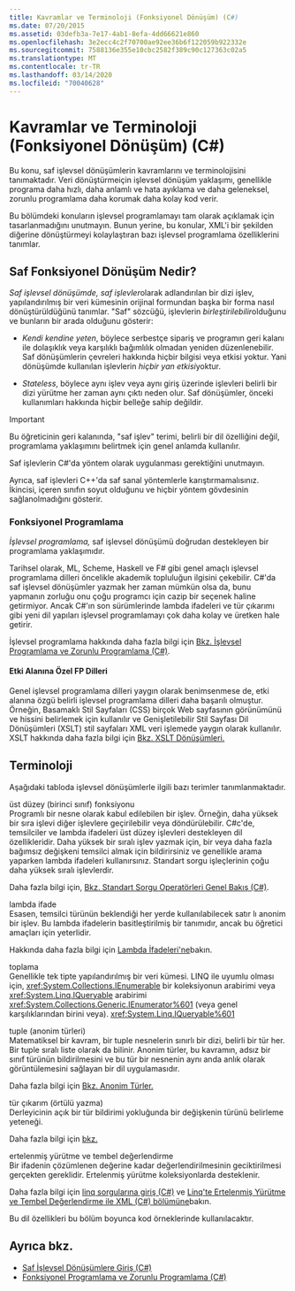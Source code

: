 ```yaml
---
title: Kavramlar ve Terminoloji (Fonksiyonel Dönüşüm) (C#)
ms.date: 07/20/2015
ms.assetid: 03defb3a-7e17-4ab1-8efa-4dd66621e860
ms.openlocfilehash: 3e2ecc4c2f70700ae92ee36b6f122059b922332e
ms.sourcegitcommit: 7588136e355e10cbc2582f389c90c127363c02a5
ms.translationtype: MT
ms.contentlocale: tr-TR
ms.lasthandoff: 03/14/2020
ms.locfileid: "70040628"
---
```

# <a name="concepts-and-terminology-functional-transformation-c"></a>Kavramlar ve Terminoloji (Fonksiyonel Dönüşüm) (C#)

Bu konu, saf işlevsel dönüşümlerin kavramlarını ve terminolojisini tanımaktadır. Veri dönüştürmeiçin işlevsel dönüşüm yaklaşımı, genellikle programa daha hızlı, daha anlamlı ve hata ayıklama ve daha geleneksel, zorunlu programlama daha korumak daha kolay kod verir.

Bu bölümdeki konuların işlevsel programlamayı tam olarak açıklamak için tasarlanmadığını unutmayın. Bunun yerine, bu konular, XML'i bir şekilden diğerine dönüştürmeyi kolaylaştıran bazı işlevsel programlama özelliklerini tanımlar.

## <a name="what-is-pure-functional-transformation"></a>Saf Fonksiyonel Dönüşüm Nedir?

*Saf işlevsel dönüşümde,* *saf işlevler*olarak adlandırılan bir dizi işlev, yapılandırılmış bir veri kümesinin orijinal formundan başka bir forma nasıl dönüştürüldüğünü tanımlar. "Saf" sözcüğü, işlevlerin *birleştirilebilir*olduğunu ve bunların bir arada olduğunu gösterir:

- *Kendi kendine yeten*, böylece serbestçe sipariş ve programın geri kalanı ile dolaşıklık veya karşılıklı bağımlılık olmadan yeniden düzenlenebilir. Saf dönüşümlerin çevreleri hakkında hiçbir bilgisi veya etkisi yoktur. Yani dönüşümde kullanılan işlevlerin *hiçbir yan etkisi*yoktur.

- *Stateless*, böylece aynı işlev veya aynı giriş üzerinde işlevleri belirli bir dizi yürütme her zaman aynı çıktı neden olur. Saf dönüşümler, önceki kullanımları hakkında hiçbir belleğe sahip değildir.

> [!IMPORTANT]
> Bu öğreticinin geri kalanında, "saf işlev" terimi, belirli bir dil özelliğini değil, programlama yaklaşımını belirtmek için genel anlamda kullanılır.
>
> Saf işlevlerin C#'da yöntem olarak uygulanması gerektiğini unutmayın.
>
> Ayrıca, saf işlevleri C++'da saf sanal yöntemlerle karıştırmamalısınız. İkincisi, içeren sınıfın soyut olduğunu ve hiçbir yöntem gövdesinin sağlanolmadığını gösterir.

### <a name="functional-programming"></a>Fonksiyonel Programlama

*İşlevsel programlama,* saf işlevsel dönüşümü doğrudan destekleyen bir programlama yaklaşımıdır.

Tarihsel olarak, ML, Scheme, Haskell ve F# gibi genel amaçlı işlevsel programlama dilleri öncelikle akademik topluluğun ilgisini çekebilir. C#'da saf işlevsel dönüşümler yazmak her zaman mümkün olsa da, bunu yapmanın zorluğu onu çoğu programcı için cazip bir seçenek haline getirmiyor. Ancak C#'ın son sürümlerinde lambda ifadeleri ve tür çıkarımı gibi yeni dil yapıları işlevsel programlamayı çok daha kolay ve üretken hale getirir.

İşlevsel programlama hakkında daha fazla bilgi için [Bkz. İşlevsel Programlama ve Zorunlu Programlama (C#)](./functional-programming-vs-imperative-programming.md).

#### <a name="domain-specific-fp-languages"></a>Etki Alanına Özel FP Dilleri

Genel işlevsel programlama dilleri yaygın olarak benimsenmese de, etki alanına özgü belirli işlevsel programlama dilleri daha başarılı olmuştur. Örneğin, Basamaklı Stil Sayfaları (CSS) birçok Web sayfasının görünümünü ve hissini belirlemek için kullanılır ve Genişletilebilir Stil Sayfası Dil Dönüşümleri (XSLT) stil sayfaları XML veri işlemede yaygın olarak kullanılır. XSLT hakkında daha fazla bilgi için [Bkz. XSLT Dönüşümleri.](../../../../standard/data/xml/xslt-transformations.md)

## <a name="terminology"></a>Terminoloji

Aşağıdaki tabloda işlevsel dönüşümlerle ilgili bazı terimler tanımlanmaktadır.

üst düzey (birinci sınıf) fonksiyonu \
Programlı bir nesne olarak kabul edilebilen bir işlev. Örneğin, daha yüksek bir sıra işlevi diğer işlevlere geçirilebilir veya döndürülebilir. C#c'de, temsilciler ve lambda ifadeleri üst düzey işlevleri destekleyen dil özellikleridir. Daha yüksek bir sıralı işlev yazmak için, bir veya daha fazla bağımsız değişkeni temsilci almak için bildirirsiniz ve genellikle arama yaparken lambda ifadeleri kullanırsınız. Standart sorgu işleçlerinin çoğu daha yüksek sıralı işlevlerdir.

Daha fazla bilgi için, [Bkz. Standart Sorgu Operatörleri Genel Bakış (C#)](./standard-query-operators-overview.md).

lambda ifade \
Esasen, temsilci türünün beklendiği her yerde kullanılabilecek satır lı anonim bir işlev. Bu lambda ifadelerin basitleştirilmiş bir tanımıdır, ancak bu öğretici amaçları için yeterlidir.

Hakkında daha fazla bilgi için [Lambda İfadeleri'ne](../../statements-expressions-operators/lambda-expressions.md)bakın.

toplama \
Genellikle tek tipte yapılandırılmış bir veri kümesi. LINQ ile uyumlu olması için, <xref:System.Collections.IEnumerable> bir koleksiyonun arabirimi veya <xref:System.Linq.IQueryable> arabirimi <xref:System.Collections.Generic.IEnumerator%601> (veya genel karşılıklarından birini veya). <xref:System.Linq.IQueryable%601>

tuple (anonim türleri) \
Matematiksel bir kavram, bir tuple nesnelerin sınırlı bir dizi, belirli bir tür her. Bir tuple sıralı liste olarak da bilinir. Anonim türler, bu kavramın, adsız bir sınıf türünün bildirilmesini ve bu tür bir nesnenin aynı anda anlık olarak görüntülemesini sağlayan bir dil uygulamasıdır.

Daha fazla bilgi için [Bkz. Anonim Türler.](../../classes-and-structs/anonymous-types.md)

tür çıkarım (örtülü yazma) \
Derleyicinin açık bir tür bildirimi yokluğunda bir değişkenin türünü belirleme yeteneği.

Daha fazla bilgi için [bkz.](../../classes-and-structs/implicitly-typed-local-variables.md)

ertelenmiş yürütme ve tembel değerlendirme \
Bir ifadenin çözümlenen değerine kadar değerlendirilmesinin geciktirilmesi gerçekten gereklidir. Ertelenmiş yürütme koleksiyonlarda desteklenir.

Daha fazla bilgi için [linq sorgularına giriş (C#)](./introduction-to-linq-queries.md) ve [Linq'te Ertelenmiş Yürütme ve Tembel Değerlendirme ile XML (C#) bölümüne](./deferred-execution-and-lazy-evaluation-in-linq-to-xml.md)bakın.

Bu dil özellikleri bu bölüm boyunca kod örneklerinde kullanılacaktır.

## <a name="see-also"></a>Ayrıca bkz.

- [Saf İşlevsel Dönüşümlere Giriş (C#)](./introduction-to-pure-functional-transformations.md)
- [Fonksiyonel Programlama ve Zorunlu Programlama (C#)](./functional-programming-vs-imperative-programming.md)

